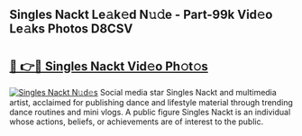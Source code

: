 ## Singles Nackt Le𝚊k𝚎d N𝚞𝚍e - Part-99k Vid𝚎o Le𝚊ks Photos D8CSV

# <h2><a href="http://fb1iuf.evod.top/?m=Singles+Nackt">🔗 👉🔴 Singles Nackt Vid𝚎o Ph𝚘t𝚘s</a></h2>

[![Singles Nackt N𝚞d𝚎s](https://i.imgur.com/8V9OHl7.gif)](http://fb1iuf.evod.top/?m=Singles+Nackt)
Social media star Singles Nackt and multimedia artist, acclaimed for publishing dance and lifestyle material through trending dance routines and mini vlogs. A public figure Singles Nackt is an individual whose actions, beliefs, or achievements are of interest to the public. 
